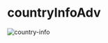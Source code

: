 # countryInfoAdv
![country-info](https://user-images.githubusercontent.com/72727831/223456547-29e23577-99ee-438c-9381-9d7be2184e1c.gif)
